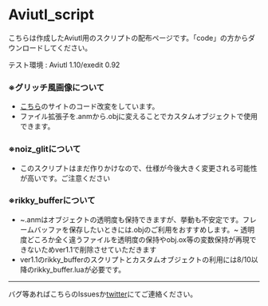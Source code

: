 # Aviutl_script

こちらは作成したAviutl用のスクリプトの配布ページです。「code」の方からダウンロードしてください。

テスト環境 : Aviutl 1.10/exedit 0.92

### ※グリッチ風画像について
- [こちら](https://scrapbox.io/ePi5131/%E3%82%B3%E3%83%B3%E3%82%BD%E3%83%BC%E3%83%AB%E3%81%AE%E3%81%9D%E3%81%AE%E4%BD%BF%E3%81%84%E6%96%B9%E3%81%AF%E3%81%A1%E3%82%87%E3%81%A3%E3%81%A8%E3%81%82%E3%82%93%E3%81%BE%E3%82%8A%E3%81%A0%E3%82%8D%E3%81%86)のサイトのコード改変をしています。
- ファイル拡張子を.anmから.objに変えることでカスタムオブジェクトで使用できます。

### ※noiz_glitについて
- このスクリプトはまだ作りかけなので、仕様が今後大きく変更される可能性が高いです。ご注意ください

### ※rikky_bufferについて
- ~.anmはオブジェクトの透明度も保持できますが、挙動も不安定です。フレームバッファを保存したいときには.objのご利用をおすすめします。~
透明度どころか全く違うファイルを透明度の保持やobj.ox等の変数保持が再現できないためver1.1で削除させていただきます
- ver1.1のrikky_bufferのスクリプトとカスタムオブジェクトの利用には8/10以降のrikky_buffer.luaが必要です。

---
バグ等あればこちらのIssuesか[twitter](https://twitter.com/blue_beRL)にてご連絡ください。
